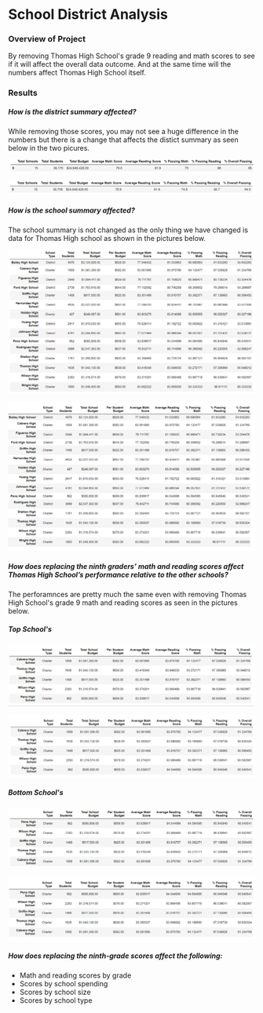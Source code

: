 # School District Analysis

### Overview of Project

By removing Thomas High School's grade 9 reading and math scores to see if it will affect the overall data outcome. And at the same time will the numbers affect Thomas High School itself.

### Results

##### How is the district summary affected?
While removing those scores, you may not see a huge difference in the numbers but there is a change that affects the distict summary as seen below in the two picures.

![Orginal Numbers](https://github.com/Cooofy/School_District_Analysis/blob/main/District%20Summary%20-%20Module%20Picture.png)

![Removed Numbers](https://github.com/Cooofy/School_District_Analysis/blob/main/District%20Summary%20-%20Challenge%20Picture.png)

##### How is the school summary affected?
The school summary is not changed as the only thing we have changed is data for Thomas High school as shown in the pictures below.

![Orginal Numbers](https://github.com/Cooofy/School_District_Analysis/blob/main/School%20Summary%20-%20Module%20Picture.PNG)

![Removed Numbers](https://github.com/Cooofy/School_District_Analysis/blob/main/School%20Summary%20-%20Challenge%20Picture.PNG)

##### How does replacing the ninth graders’ math and reading scores affect Thomas High School’s performance relative to the other schools?
The perforamnces are pretty much the same even with removing Thomas High School's grade 9 math and reading scores as seen in the pictures below.

##### Top School's
![Orginal Numbers](https://github.com/Cooofy/School_District_Analysis/blob/main/Top%20School%20Summary%20-%20Module%20Picture.PNG)

![Removed Numbers](https://github.com/Cooofy/School_District_Analysis/blob/main/Top%20School%20Summary%20-%20Challenge%20Picture.PNG)

##### Bottom School's
![Orginal Numbers](https://github.com/Cooofy/School_District_Analysis/blob/main/Bottom%20School%20Summary%20-%20Module%20Picture.PNG)

![Removed Numbers](https://github.com/Cooofy/School_District_Analysis/blob/main/Bottom%20School%20Summary%20-%20Challenge%20Picture.PNG)

##### How does replacing the ninth-grade scores affect the following:

- Math and reading scores by grade
- Scores by school spending
- Scores by school size
- Scores by school type

